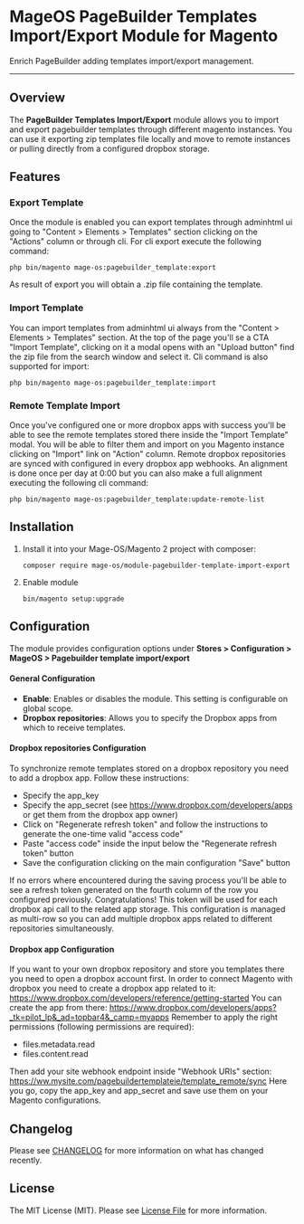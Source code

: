 # MageOS PageBuilder Templates Import/Export Module for Magento

Enrich PageBuilder adding templates import/export management.

---

## Overview

The **PageBuilder Templates Import/Export** module allows you to import and export pagebuilder templates through different magento instances.
You can use it exporting zip templates file locally and move to remote instances or pulling directly from a configured dropbox storage.

## Features

### Export Template

Once the module is enabled you can export templates through adminhtml ui going to "Content > Elements > Templates" section clicking on the "Actions" column or through cli.
For cli export execute the following command:
```
php bin/magento mage-os:pagebuilder_template:export
```
As result of export you will obtain a .zip file containing the template.

### Import Template

You can import templates from adminhtml ui always from the "Content > Elements > Templates" section.
At the top of the page you'll se a CTA "Import Template", clicking on it a modal opens with an "Upload button" find the zip file from the search window and select it.
Cli command is also supported for import:
```
php bin/magento mage-os:pagebuilder_template:import
```

### Remote Template Import

Once you've configured one or more dropbox apps with success you'll be able to see the remote templates stored there inside the "Import Template" modal.
You will be able to filter them and import on you Magento instance clicking on "Import" link on "Action" column. 
Remote dropbox repositories are synced with configured in every dropbox app webhooks.
An alignment is done once per day at 0:00 but you can also make a full alignment executing the following cli command:
```
php bin/magento mage-os:pagebuilder_template:update-remote-list
```

## Installation

1. Install it into your Mage-OS/Magento 2 project with composer:
    ```
    composer require mage-os/module-pagebuilder-template-import-export
    ```

2. Enable module
    ```
    bin/magento setup:upgrade
    ```

## Configuration

The module provides configuration options under **Stores > Configuration > MageOS > Pagebuilder template import/export**

#### General Configuration

- **Enable**: Enables or disables the module. This setting is configurable on global scope.
- **Dropbox repositories**: Allows you to specify the Dropbox apps from which to receive templates.

#### Dropbox repositories Configuration

To synchronize remote templates stored on a dropbox repository you need to add a dropbox app.
Follow these instructions:
- Specify the app_key
- Specify the app_secret (see https://www.dropbox.com/developers/apps or get them from the dropbox app owner)
- Click on "Regenerate refresh token" and follow the instructions to generate the one-time valid "access code"
- Paste "access code" inside the input below the "Regenerate refresh token" button
- Save the configuration clicking on the main configuration "Save" button

If no errors where encountered during the saving process you'll be able to see a refresh token generated on the fourth column of the row you configured previously.
Congratulations! This token will be used for each dropbox api call to the related app storage.
This configuration is managed as multi-row so you can add multiple dropbox apps related to different repositories simultaneously.

#### Dropbox app Configuration

If you want to your own dropbox repository and store you templates there you need to open a dropbox account first.
In order to connect Magento with dropbox you need to create a dropbox app related to it: https://www.dropbox.com/developers/reference/getting-started
You can create the app from there: https://www.dropbox.com/developers/apps?_tk=pilot_lp&_ad=topbar4&_camp=myapps
Remember to apply the right permissions (following permissions are required):
- files.metadata.read
- files.content.read

Then add your site webhook endpoint inside "Webhook URIs" section:
https://ww.mysite.com/pagebuildertemplateie/template_remote/sync
Here you go, copy the app_key and app_secret and save use them on your Magento configurations.

## Changelog

Please see [CHANGELOG](CHANGELOG.md) for more information on what has changed recently.

## License

The MIT License (MIT). Please see [License File](LICENSE) for more information.
